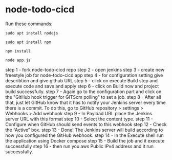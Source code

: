 # node-todo-cicd

Run these commands:


`sudo apt install nodejs`


`sudo apt install npm`


`npm install`

`node app.js`



step 1 - fork node-todo-cicd repo
step 2 - open jenkins 
step 3 - create new freestyle job for node-todo-cicd app
step 4 - for configuration setting give describtion and give github URL
step 5 - click on execute Build step and execute code and save and apply
step 6 - click on Build now and project build successfully.
step 7 - Again go to the configuration part and click on the "GitHub hook trigger for GITScm polling" to set a job.
step 8 - After all that, just let GitHub know that it has to notify your Jenkins server every time there is a commit. To do this, go to GitHub repository > settings > Webhooks > Add webhook
step 9 - In Payload URL place the Jenkins server URL with this format
step 10 - Select the content type.
step 11 - Configure when GitHub should send events to this webhook
step 12 - Check the “Active” box.
step 13 - Done! The Jenkins server will build according to how you configured the GitHub webhook.
step 14 - In the Execute shell run the application using Docker compose
step 15 - Build the job and it execute successfully
step 16 - then run you aws Public IPv4 address and it run successfully.
